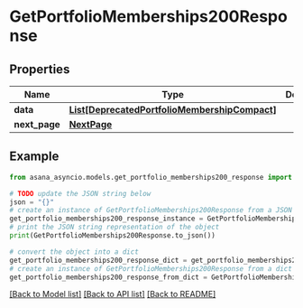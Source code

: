 # GetPortfolioMemberships200Response


## Properties

Name | Type | Description | Notes
------------ | ------------- | ------------- | -------------
**data** | [**List[DeprecatedPortfolioMembershipCompact]**](DeprecatedPortfolioMembershipCompact.md) |  | [optional] 
**next_page** | [**NextPage**](NextPage.md) |  | [optional] 

## Example

```python
from asana_asyncio.models.get_portfolio_memberships200_response import GetPortfolioMemberships200Response

# TODO update the JSON string below
json = "{}"
# create an instance of GetPortfolioMemberships200Response from a JSON string
get_portfolio_memberships200_response_instance = GetPortfolioMemberships200Response.from_json(json)
# print the JSON string representation of the object
print(GetPortfolioMemberships200Response.to_json())

# convert the object into a dict
get_portfolio_memberships200_response_dict = get_portfolio_memberships200_response_instance.to_dict()
# create an instance of GetPortfolioMemberships200Response from a dict
get_portfolio_memberships200_response_from_dict = GetPortfolioMemberships200Response.from_dict(get_portfolio_memberships200_response_dict)
```
[[Back to Model list]](../README.md#documentation-for-models) [[Back to API list]](../README.md#documentation-for-api-endpoints) [[Back to README]](../README.md)


